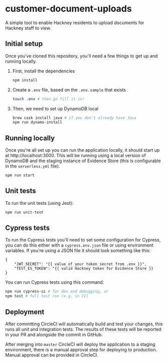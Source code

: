 # customer-document-uploads
A simple tool to enable Hackney residents to upload documents for Hackney staff to view.

## Initial setup
Once you've cloned this repository, you'll need a few things to get up and
running locally.

1.  First, install the dependencies
    ```bash
    npm install
    ```

2.  Create a `.env` file, based on the `.env.sample` that exists
    ```bash
    touch .env # then go fill it in!
    ```

3.  Then, we need to set up DynamoDB local
    ```bash
    brew cask install java # if you don't already have Java
    npm run dynamo-install
    ```

  
## Running locally
Once you're all set up you can run the application locally, it should start up 
at http://localhost:3000. This will be running using a local version of
DynamoDB and the staging instance of Evidence Store (this is configurable in
the `serverless.yml` file).

```bash
npm run start
```

## Unit tests
To run the unit tests (using Jest):
```bash
npm run unit-test
```

## Cypress tests
To run the Cypress tests you'll need to set some configuration for Cypress,
you can do this either with a `cypress.env.json` file or using environment
variables. If you're using a JSON file it should look something like this:

```
{
    "JWT_SECRET": "{{ value of your token secret from .env }}",
    "TEST_ES_TOKEN": "{{ valid Hackney token for Evidence Store }}
}
```

You can run Cypress tests using this command:
```bash
npm run cypress-ui # for dev and debugging, or
npm test # full test run (e.g. in CI)
```

## Deployment
After committing CircleCI will automatically build and test your changes,
this runs all unit and integration tests. The results of these tests will
be reported in your PR and alongside the commit in GitHub.

After merging into `master` CircleCI will deploy the application to a staging
environment, there is a manual approval step for deploying to production.
Manual approval can be provided in CircleCI.

